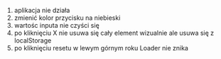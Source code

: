 
1. aplikacja nie działa
2. zmienić kolor przycisku na niebieski
3. wartośc inputa nie czyści się
4. po kliknięciu X nie usuwa się cały element wizualnie ale usuwa się z localStorage
5. po kliknięciu resetu w lewym górnym roku Loader nie znika
